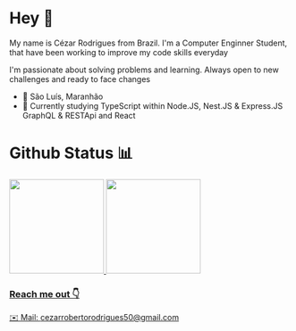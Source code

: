 # Hey 👋

My name is Cézar Rodrigues from Brazil. I'm a Computer Enginner Student, that have been working to improve my code skills everyday

I'm passionate about solving problems and learning. Always open to new challenges and ready to face changes

 - 📍 São Luís, Maranhão
 - 📖 Currently studying TypeScript within Node.JS, Nest.JS & Express.JS GraphQL & RESTApi and React
 

# Github Status 📊
<div>
   <a href="https://github.com/CezarRoberto">
   <img height="169em" src="https://github-readme-stats.vercel.app/api?username=CezarRoberto&show_icons=true&theme=dracula&include_all_commits=true&count_private=true"/>
   <img height="169em" src="https://github-readme-stats.vercel.app/api/top-langs/?username=CezarRoberto&layout=compact&langs_count=16&theme=dracula"/>
<div>


### Reach me out 👇
✉️ Mail: cezarrobertorodrigues50@gmail.com
